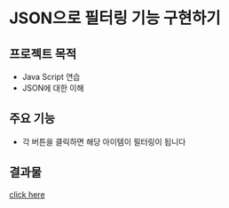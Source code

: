# JSON으로 필터링 기능 구현하기

## 프로젝트 목적
- Java Script 연습
- JSON에 대한 이해

## 주요 기능
- 각 버튼을 클릭하면 해당 아이템이 필터링이 됩니다

## 결과물
[click here](https://kaehehehe.github.io/Filtering-items-using-JSON/)

 

